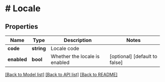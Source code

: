 # # Locale

## Properties

Name | Type | Description | Notes
------------ | ------------- | ------------- | -------------
**code** | **string** | Locale code |
**enabled** | **bool** | Whether the locale is enabled | [optional] [default to false]

[[Back to Model list]](../../README.md#models) [[Back to API list]](../../README.md#endpoints) [[Back to README]](../../README.md)
